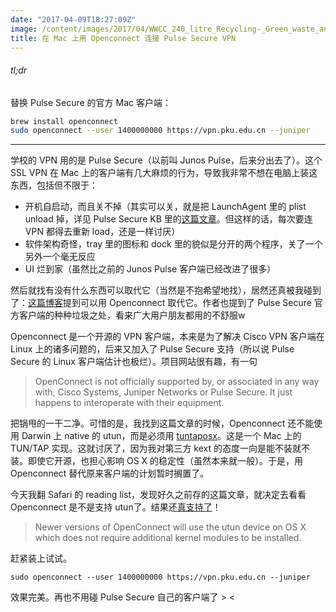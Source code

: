 ```yaml
---
date: "2017-04-09T18:27:09Z"
image: /content/images/2017/04/WWCC_240_litre_Recycling-_Green_waste_and_Garbage_bins-1.jpg
title: 在 Mac 上用 Openconnect 连接 Pulse Secure VPN
---
```


###### tl;dr

替换 Pulse Secure 的官方 Mac 客户端：
```bash
brew install openconnect
sudo openconnect --user 1400000000 https://vpn.pku.edu.cn --juniper
```

---

学校的 VPN 用的是 Pulse Secure（以前叫 Junos Pulse，后来分出去了）。这个 SSL VPN 在 Mac 上的客户端有几大麻烦的行为，导致我非常不想在电脑上装这东西，包括但不限于：

* 开机自启动，而且关不掉（其实可以关，就是把 LaunchAgent 里的 plist unload 掉，详见 Pulse Secure KB 里的[这篇文章](https://kb.pulsesecure.net/articles/Pulse_Secure_Article/KB26679)。但这样的话，每次要连 VPN 都得去重新 load，还是一样讨厌）
* 软件架构奇怪，tray 里的图标和 dock 里的貌似是分开的两个程序，关了一个另外一个毫无反应
* UI 烂到家（虽然比之前的 Junos Pulse 客户端已经改进了很多）

然后就找有没有什么东西可以取代它（当然是不抱希望地找），居然还真被我碰到了：[这篇博客](http://takuya-1st.hatenablog.jp/entry/2016/06/17/021346)提到可以用 Openconnect 取代它。作者也提到了 Pulse Secure 官方客户端的种种垃圾之处，看来广大用户朋友都用的不舒服w

Openconnect 是一个开源的 VPN 客户端，本来是为了解决 Cisco VPN 客户端在 Linux 上的诸多问题的，后来又加入了 Pulse Secure 支持（所以说 Pulse Secure 的 Linux 客户端估计也极烂）。项目网站很有趣，有一句

>  OpenConnect is not officially supported by, or associated in any way with, Cisco Systems, Juniper Networks or Pulse Secure. It just happens to interoperate with their equipment.

把锅甩的一干二净。可惜的是，我找到这篇文章的时候，Openconnect 还不能使用 Darwin 上 native 的 utun，而是必须用 [tuntaposx](http://tuntaposx.sourceforge.net)。这是一个 Mac 上的 TUN/TAP 实现。这就讨厌了，因为我对第三方 kext 的态度一向是能不装就不装。即使它开源，也担心影响 OS X 的稳定性（虽然本来就一般）。于是，用 Openconnect 替代原来客户端的计划暂时搁置了。

今天我翻 Safari 的 reading list，发现好久之前存的这篇文章，就决定去看看 Openconnect 是不是支持 utun了。结果还[真支持了](http://www.infradead.org/openconnect/building.html)！

> Newer versions of OpenConnect will use the utun device on OS X which does not require additional kernel modules to be installed.

赶紧装上试试。

```
sudo openconnect --user 1400000000 https://vpn.pku.edu.cn --juniper
```

效果完美。再也不用碰 Pulse Secure 自己的客户端了 > <